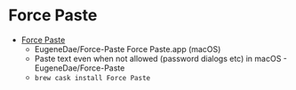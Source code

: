 # Force Paste
- [Force Paste](https://github.com/EugeneDae/Force-Paste)
  -  EugeneDae/Force-Paste Force Paste.app (macOS)
  - Paste text even when not allowed (password dialogs etc) in macOS - EugeneDae/Force-Paste
  - `brew cask install Force Paste`
